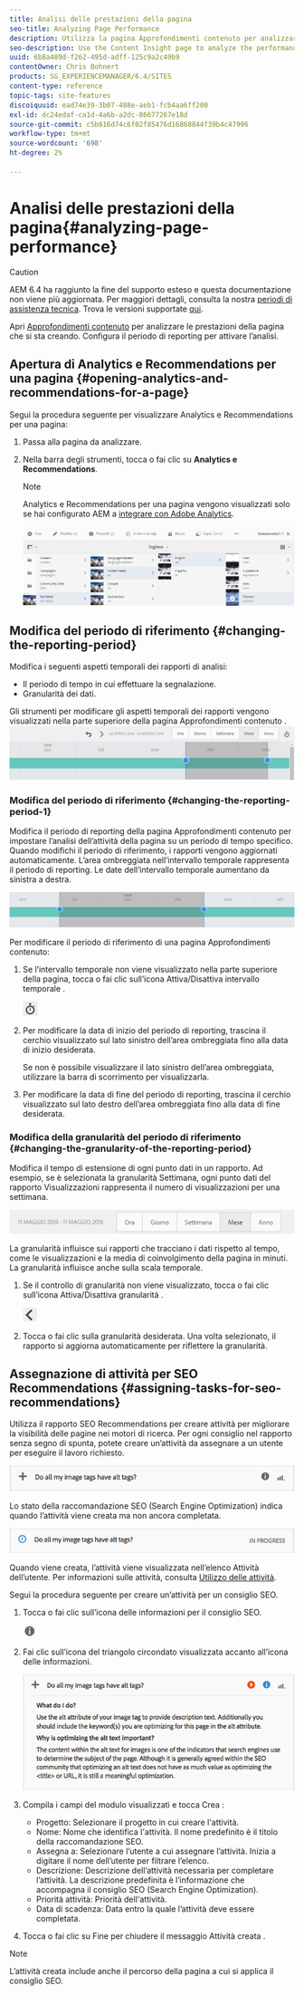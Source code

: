 ```yaml
---
title: Analisi delle prestazioni della pagina
seo-title: Analyzing Page Performance
description: Utilizza la pagina Approfondimenti contenuto per analizzare le prestazioni della pagina che crei
seo-description: Use the Content Insight page to analyze the performance of the page that you are authoring
uuid: 6b8a489d-f262-495d-adff-125c9a2c49b9
contentOwner: Chris Bohnert
products: SG_EXPERIENCEMANAGER/6.4/SITES
content-type: reference
topic-tags: site-features
discoiquuid: ead74e39-3b07-488e-aeb1-fcb4aa6ff200
exl-id: dc24edaf-ca1d-4a6b-a2dc-86677267e18d
source-git-commit: c5b816d74c6f02f85476d16868844f39b4c47996
workflow-type: tm+mt
source-wordcount: '698'
ht-degree: 2%

---
```


# Analisi delle prestazioni della pagina{#analyzing-page-performance}

>[!CAUTION]
>
>AEM 6.4 ha raggiunto la fine del supporto esteso e questa documentazione non viene più aggiornata. Per maggiori dettagli, consulta la nostra [periodi di assistenza tecnica](https://helpx.adobe.com/it/support/programs/eol-matrix.html). Trova le versioni supportate [qui](https://experienceleague.adobe.com/docs/).

Apri [Approfondimenti contenuto](/help/sites-authoring/content-insights.md) per analizzare le prestazioni della pagina che si sta creando. Configura il periodo di reporting per attivare l’analisi.

## Apertura di Analytics e Recommendations per una pagina {#opening-analytics-and-recommendations-for-a-page}

Segui la procedura seguente per visualizzare Analytics e Recommendations per una pagina:

1. Passa alla pagina da analizzare.
1. Nella barra degli strumenti, tocca o fai clic su **Analytics e Recommendations**.

   >[!NOTE]
   >
   >Analytics e Recommendations per una pagina vengono visualizzati solo se hai configurato AEM a [integrare con Adobe Analytics](/help/sites-administering/adobeanalytics-connect.md).

   ![screen_shot_2017-11-29at135651](assets/screen_shot_2017-11-29at135651.png)

## Modifica del periodo di riferimento {#changing-the-reporting-period}

Modifica i seguenti aspetti temporali dei rapporti di analisi:

* Il periodo di tempo in cui effettuare la segnalazione.
* Granularità dei dati.

Gli strumenti per modificare gli aspetti temporali dei rapporti vengono visualizzati nella parte superiore della pagina Approfondimenti contenuto . ![chlimage_1-249](assets/chlimage_1-249.png)

### Modifica del periodo di riferimento {#changing-the-reporting-period-1}

Modifica il periodo di reporting della pagina Approfondimenti contenuto per impostare l’analisi dell’attività della pagina su un periodo di tempo specifico. Quando modifichi il periodo di riferimento, i rapporti vengono aggiornati automaticamente. L’area ombreggiata nell’intervallo temporale rappresenta il periodo di reporting. Le date dell’intervallo temporale aumentano da sinistra a destra.

![chlimage_1-250](assets/chlimage_1-250.png)

Per modificare il periodo di riferimento di una pagina Approfondimenti contenuto:

1. Se l’intervallo temporale non viene visualizzato nella parte superiore della pagina, tocca o fai clic sull’icona Attiva/Disattiva intervallo temporale .

   ![](do-not-localize/chlimage_1-22.png)

1. Per modificare la data di inizio del periodo di reporting, trascina il cerchio visualizzato sul lato sinistro dell’area ombreggiata fino alla data di inizio desiderata.

   Se non è possibile visualizzare il lato sinistro dell’area ombreggiata, utilizzare la barra di scorrimento per visualizzarla.

1. Per modificare la data di fine del periodo di reporting, trascina il cerchio visualizzato sul lato destro dell’area ombreggiata fino alla data di fine desiderata.

### Modifica della granularità del periodo di riferimento {#changing-the-granularity-of-the-reporting-period}

Modifica il tempo di estensione di ogni punto dati in un rapporto. Ad esempio, se è selezionata la granularità Settimana, ogni punto dati del rapporto Visualizzazioni rappresenta il numero di visualizzazioni per una settimana.

![screen_shot_2017-11-29at141001](assets/screen_shot_2017-11-29at141001.png)

La granularità influisce sui rapporti che tracciano i dati rispetto al tempo, come le visualizzazioni e la media di coinvolgimento della pagina in minuti. La granularità influisce anche sulla scala temporale.

1. Se il controllo di granularità non viene visualizzato, tocca o fai clic sull’icona Attiva/Disattiva granularità .

   ![chlimage_1-251](assets/chlimage_1-251.png)

1. Tocca o fai clic sulla granularità desiderata. Una volta selezionato, il rapporto si aggiorna automaticamente per riflettere la granularità.

## Assegnazione di attività per SEO Recommendations {#assigning-tasks-for-seo-recommendations}

Utilizza il rapporto SEO Recommendations per creare attività per migliorare la visibilità delle pagine nei motori di ricerca. Per ogni consiglio nel rapporto senza segno di spunta, potete creare un’attività da assegnare a un utente per eseguire il lavoro richiesto.

![chlimage_1-252](assets/chlimage_1-252.png)

Lo stato della raccomandazione SEO (Search Engine Optimization) indica quando l’attività viene creata ma non ancora completata.

![chlimage_1-253](assets/chlimage_1-253.png)

Quando viene creata, l’attività viene visualizzata nell’elenco Attività dell’utente. Per informazioni sulle attività, consulta [Utilizzo delle attività](/help/sites-authoring/task-content.md).

Segui la procedura seguente per creare un’attività per un consiglio SEO.

1. Tocca o fai clic sull’icona delle informazioni per il consiglio SEO.

   ![](do-not-localize/chlimage_1-23.png)

1. Fai clic sull’icona del triangolo circondato visualizzata accanto all’icona delle informazioni.

   ![chlimage_1-254](assets/chlimage_1-254.png)

1. Compila i campi del modulo visualizzati e tocca Crea :

   * Progetto: Selezionare il progetto in cui creare l&#39;attività.
   * Nome: Nome che identifica l&#39;attività. Il nome predefinito è il titolo della raccomandazione SEO.
   * Assegna a: Selezionare l’utente a cui assegnare l’attività. Inizia a digitare il nome dell’utente per filtrare l’elenco.
   * Descrizione: Descrizione dell’attività necessaria per completare l’attività. La descrizione predefinita è l’informazione che accompagna il consiglio SEO (Search Engine Optimization).
   * Priorità attività: Priorità dell&#39;attività.
   * Data di scadenza: Data entro la quale l’attività deve essere completata.

1. Tocca o fai clic su Fine per chiudere il messaggio Attività creata .

>[!NOTE]
>
>L’attività creata include anche il percorso della pagina a cui si applica il consiglio SEO.
